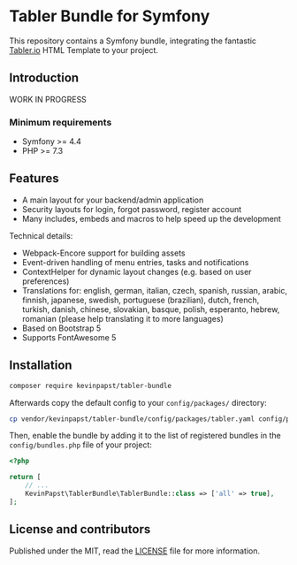 # Tabler Bundle for Symfony

This repository contains a Symfony bundle, integrating the fantastic [Tabler.io](https://tabler.io) HTML Template to your project.

## Introduction

WORK IN PROGRESS 

### Minimum requirements

- Symfony >= 4.4
- PHP >= 7.3

## Features

- A main layout for your backend/admin application
- Security layouts for login, forgot password, register account
- Many includes, embeds and macros to help speed up the development 
  
Technical details:

- Webpack-Encore support for building assets
- Event-driven handling of menu entries, tasks and notifications
- ContextHelper for dynamic layout changes (e.g. based on user preferences)
- Translations for: english, german, italian, czech, spanish, russian, arabic, finnish, japanese, swedish, portuguese (brazilian), dutch, french, turkish, danish, chinese, slovakian, basque, polish, esperanto, hebrew, romanian (please help translating it to more languages)
- Based on Bootstrap 5
- Supports FontAwesome 5

## Installation

```bash
composer require kevinpapst/tabler-bundle
```

Afterwards copy the default config to your `config/packages/` directory:

```bash
cp vendor/kevinpapst/tabler-bundle/config/packages/tabler.yaml config/packages/
```

Then, enable the bundle by adding it to the list of registered bundles in the `config/bundles.php` file of your project:

```php
<?php

return [
    // ...
    KevinPapst\TablerBundle\TablerBundle::class => ['all' => true],
];
```

## License and contributors

Published under the MIT, read the [LICENSE](LICENSE) file for more information.
